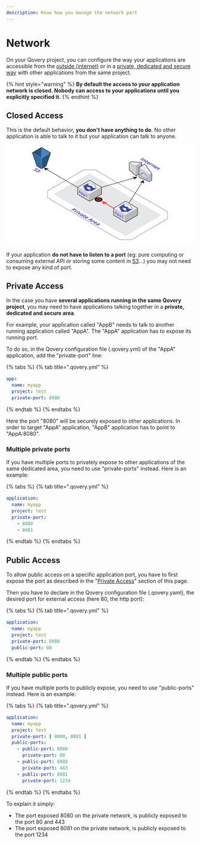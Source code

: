 ```yaml
---
description: Know how you manage the network part
---
```


# Network

On your Qovery project, you can configure the way your applications are accessible from the [outside \(internet\)](./#public-access) or in a [private, dedicated and secure way](./#private-access) with other applications from the same project.

{% hint style="warning" %}
**By default the access to your application network is closed. Nobody can access to your applications until you explicitly specified it.**
{% endhint %}

## Closed Access

This is the default behavior, **you don't have anything to do**. No other application is able to talk to it but your application can talk to anyone.

![](../../.gitbook/assets/qovery-closed-network.png)

If your application **do not have to listen to a port** \(eg: pure computing or consuming external API or storing some content in [S3](../storage/s3.md)...\) you may not need to expose any kind of port. 

## Private Access

In the case you have **several applications running in the same Qovery project**, you may need to have applications talking together in a **private, dedicated and secure area**.

For example, your application called "AppB" needs to talk to another running application called "AppA". The "AppA" application has to expose its running port.

To do so, in the Qovery configuration file \(.qovery.yml\) of the "AppA" application, add the "private-port" line:

{% tabs %}
{% tab title=".qovery.yml" %}
```yaml
app:
  name: myapp
  project: test
  private-port: 8080
```
{% endtab %}
{% endtabs %}

Here the port "8080" will be securely exposed to other applications. In order to target "AppA" application, "AppB" application has to point to "AppA:8080".

### Multiple private ports

If you have multiple ports to privately expose to other applications of the same dedicated area, you need to use "private-ports" instead. Here is an example:

{% tabs %}
{% tab title=".qovery.yml" %}
```yaml
application:
  name: myapp
  project: test
  private-port:
    - 8080
    - 8081
```
{% endtab %}
{% endtabs %}

## Public Access

To allow public access on a specific application port, you have to first expose the port as described in the "[Private Access](./#private-access)" section of this page.

Then you have to declare in the Qovery configuration file \(.qovery.yaml\), the desired port for external access \(here 80, the http port\):

{% tabs %}
{% tab title=".qovery.yml" %}
```yaml
application:
  name: myapp
  project: test
  private-port: 8080
  public-port: 80
```
{% endtab %}
{% endtabs %}

### Multiple public ports

If you have multiple ports to publicly expose, you need to use "public-ports" instead. Here is an example:

{% tabs %}
{% tab title=".qovery.yml" %}
```yaml
application:
  name: myapp
  project: test
  private-port: [ 8080, 8081 ]
  public-ports:
    - public-port: 8080
      private-port: 80
    - public-port: 8080
      private-port: 443
    - public-port: 8081
      private-port: 1234
```
{% endtab %}
{% endtabs %}

To explain it simply:

* The port exposed 8080 on the private network, is publicly exposed to the port 80 and 443
* The port exposed 8081 on the private network, is publicly exposed to the port 1234

